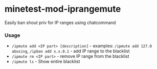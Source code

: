 # minetest-mod-iprangemute
Easily ban shout priv for IP ranges using chatcommand
### Usage
* `/ipmute add <IP part> [description]` - examples: `/ipmute add 127.0 abusing`, `/ipban add x.x.0.1` - add IP range to the blacklist
* `/ipmute rm <IP part>` - remove IP range from the blacklist
* `/ipmute ls` - Show entire blacklist
